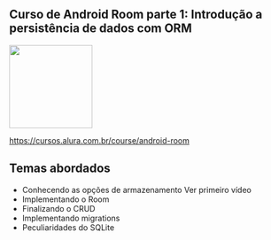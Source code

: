 Curso de Android Room parte 1: Introdução a persistência de dados com ORM
---------
<img src="https://www.alura.com.br/assets/api/cursos/android-room.svg" data-canonical-src="https://www.alura.com.br/assets/api/cursos/android-room.svg" width="150" height="150" />

https://cursos.alura.com.br/course/android-room

## Temas abordados
* Conhecendo as opções de armazenamento Ver primeiro vídeo
* Implementando o Room
* Finalizando o CRUD
* Implementando migrations
* Peculiaridades do SQLite
